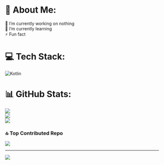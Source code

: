 # 💫 About Me:
🔭 I’m currently working on nothing <br>🌱 I’m currently learning<br>⚡ Fun fact


# 💻 Tech Stack:
![Kotlin](https://img.shields.io/badge/kotlin-%237F52FF.svg?style=for-the-badge&logo=kotlin&logoColor=white)
# 📊 GitHub Stats:
![](https://github-readme-stats.vercel.app/api?username=wasp22b&theme=tokyonight&hide_border=false&include_all_commits=true&count_private=true)<br/>
![](https://github-readme-streak-stats.herokuapp.com/?user=wasp22b&theme=tokyonight&hide_border=false)<br/>
![](https://github-readme-stats.vercel.app/api/top-langs/?username=wasp22b&theme=tokyonight&hide_border=false&include_all_commits=true&count_private=true&layout=compact)

### 🔝 Top Contributed Repo
![](https://github-contributor-stats.vercel.app/api?username=wasp22b&limit=5&theme=tokyonight&combine_all_yearly_contributions=true)

---
[![](https://visitcount.itsvg.in/api?id=wasp22b&icon=8&color=3)](https://visitcount.itsvg.in)

<!-- Proudly created with GPRM ( https://gprm.itsvg.in ) -->

